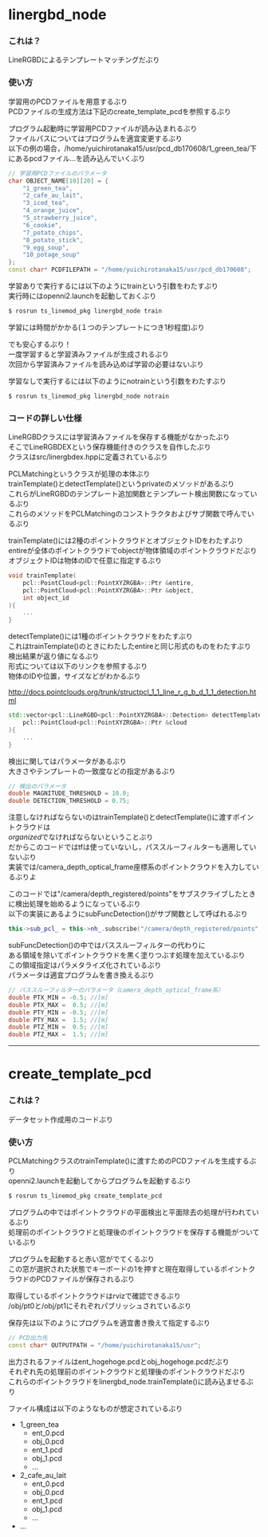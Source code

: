 # linergbd_node
### これは？
LineRGBDによるテンプレートマッチングだぶり

### 使い方
学習用のPCDファイルを用意するぶり  
PCDファイルの生成方法は下記のcreate\_template\_pcdを参照するぶり

プログラム起動時に学習用PCDファイルが読み込まれるぶり  
ファイルパスについてはプログラムを適宜変更するぶり  
以下の例の場合，/home/yuichirotanaka15/usr/pcd\_db170608/1\_green\_tea/下にあるpcdファイル...を読み込んでいくぶり

```cpp
// 学習用PCDファイルのパラメータ
char OBJECT_NAME[10][20] = {
    "1_green_tea",
    "2_cafe_au_lait",
    "3_iced_tea",
    "4_orange_juice",
    "5_strawberry_juice",
    "6_cookie",
    "7_potato_chips",
    "8_potato_stick",
    "9_egg_soup",
    "10_potage_soup"
};
const char* PCDFILEPATH = "/home/yuichirotanaka15/usr/pcd_db170608";
```

学習ありで実行するには以下のようにtrainという引数をわたすぶり  
実行時にはopenni2.launchを起動しておくぶり

```sh
$ rosrun ts_linemod_pkg linergbd_node train
```

学習には時間がかかる(１つのテンプレートにつき1秒程度)ぶり

でも安心するぶり！  
一度学習すると学習済みファイルが生成されるぶり  
次回から学習済みファイルを読み込めば学習の必要はないぶり

学習なしで実行するには以下のようにnotrainという引数をわたすぶり

```sh
$ rosrun ts_linemod_pkg linergbd_node notrain
```

### コードの詳しい仕様
LineRGBDクラスには学習済みファイルを保存する機能がなかったぶり  
そこでLineRGBDEXという保存機能付きのクラスを自作したぶり  
クラスはsrc/linergbdex.hppに定義されているぶり

PCLMatchingというクラスが処理の本体ぶり  
trainTemplate()とdetectTemplate()というprivateのメソッドがあるぶり  
これらがLineRGBDのテンプレート追加関数とテンプレート検出関数になっているぶり  
これらのメソッドをPCLMatchingのコンストラクタおよびサブ関数で呼んでいるぶり

trainTemplate()には2種のポイントクラウドとオブジェクトIDをわたすぶり  
entireが全体のポイントクラウドでobjectが物体領域のポイントクラウドだぶり  
オブジェクトIDは物体のIDで任意に指定するぶり

```cpp
void trainTemplate(
    pcl::PointCloud<pcl::PointXYZRGBA>::Ptr &entire,
    pcl::PointCloud<pcl::PointXYZRGBA>::Ptr &object,
    int object_id
){
    ...
}
```

detectTemplate()には1種のポイントクラウドをわたすぶり  
これはtrainTemplate()のときにわたしたentireと同じ形式のものをわたすぶり  
検出結果が返り値になるぶり  
形式については以下のリンクを参照するぶり  
物体のIDや位置，サイズなどがわかるぶり

http://docs.pointclouds.org/trunk/structpcl_1_1_line_r_g_b_d_1_1_detection.html

```cpp
std::vector<pcl::LineRGBD<pcl::PointXYZRGBA>::Detection> detectTemplate(
    pcl::PointCloud<pcl::PointXYZRGBA>::Ptr &cloud
){
    ...
}
```

検出に関してはパラメータがあるぶり  
大きさやテンプレートの一致度などの指定があるぶり

```cpp
// 検出のパラメータ
double MAGNITUDE_THRESHOLD = 10.0;
double DETECTION_THRESHOLD = 0.75;
```

注意しなければならないのはtrainTemplate()とdetectTemplate()に渡すポイントクラウドは  
*organized*でなければならないということぶり  
だからこのコードではtfは使っていないし，パススルーフィルターも適用していないぶり  
実装では/camera\_depth\_optical\_frame座標系のポイントクラウドを入力しているぶりよ

このコードでは"/camera/depth\_registered/points"をサブスクライブしたときに検出処理を始めるようになっているぶり  
以下の実装にあるようにsubFuncDetection()がサブ関数として呼ばれるぶり

```cpp
this->sub_pcl_ = this->nh_.subscribe("/camera/depth_registered/points", 1, &PCLMatching::subFuncDetection, this);
```

subFuncDetection()の中ではパススルーフィルターの代わりに  
ある領域を除いてポイントクラウドを黒く塗りつぶす処理を加えているぶり  
この領域指定はパラメタライズ化されているぶり  
パラメータは適宜プログラムを書き換えるぶり

```cpp
// パススルーフィルターのパラメータ（camera_depth_optical_frame系）
double PTX_MIN = -0.5; //[m]
double PTX_MAX =  0.5; //[m]
double PTY_MIN = -0.5; //[m]
double PTY_MAX =  1.5; //[m]
double PTZ_MIN =  0.5; //[m]
double PTZ_MAX =  1.5; //[m]
```
---

# create_template_pcd
### これは？
データセット作成用のコードぶり

### 使い方
PCLMatchingクラスのtrainTemplate()に渡すためのPCDファイルを生成するぶり  
openni2.launchを起動してからプログラムを起動するぶり

```sh
$ rosrun ts_linemod_pkg create_template_pcd
```

プログラムの中ではポイントクラウドの平面検出と平面除去の処理が行われているぶり  
処理前のポイントクラウドと処理後のポイントクラウドを保存する機能がついているぶり  

プログラムを起動すると赤い窓がでてくるぶり  
この窓が選択された状態でキーボードの1を押すと現在取得しているポイントクラウドのPCDファイルが保存されるぶり  

取得しているポイントクラウドはrvizで確認できるぶり  
/obj/pt0と/obj/pt1にそれぞれパブリッシュされているぶり

保存先は以下のようにプログラムを適宜書き換えて指定するぶり

```cpp
// PCD出力先
const char* OUTPUTPATH = "/home/yuichirotanaka15/usr";
```

出力されるファイルはent\_hogehoge.pcdとobj\_hogehoge.pcdだぶり  
それぞれ先の処理前のポイントクラウドと処理後のポイントクラウドだぶり  
これらのポイントクラウドをlinergbd\_node.trainTemplate()に読み込ませるぶり

ファイル構成は以下のようなものが想定されているぶり

* 1_green_tea
    * ent_0.pcd
    * obj_0.pcd
    * ent_1.pcd
    * obj_1.pcd
    * ...
* 2_cafe_au_lait
    * ent_0.pcd
    * obj_0.pcd
    * ent_1.pcd
    * obj_1.pcd
    * ...
* ...
